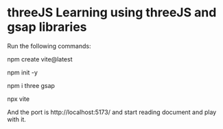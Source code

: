# threeJS Learning using threeJS and gsap libraries

Run the following commands: 

npm create vite@latest

npm init -y

npm i three gsap

npx vite 

And the port is http://localhost:5173/ and start reading document and play with it. 